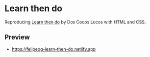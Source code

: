 # Learn then do

Reproducing [Learn then do](https://pin.it/3XidZrL) by Dos Cocos Locos with HTML and CSS.

## Preview

- https://felipeog-learn-then-do.netlify.app
